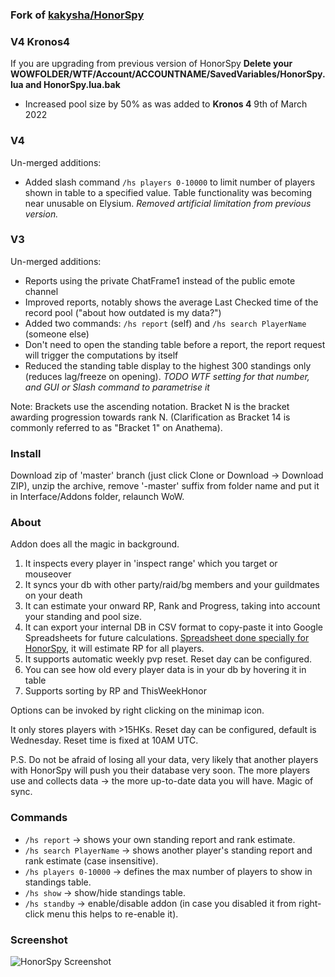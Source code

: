 ### Fork of [kakysha/HonorSpy](https://github.com/kakysha/HonorSpy)

### V4 Kronos4
If you are upgrading from previous version of HonorSpy **Delete your WOWFOLDER/WTF/Account/ACCOUNTNAME/SavedVariables/HonorSpy.lua and HonorSpy.lua.bak**

* Increased pool size by 50% as was added to **Kronos 4** 9th of March 2022

### V4

Un-merged additions:
* Added slash command `/hs players 0-10000` to limit number of players shown in table to a specified value. Table functionality was becoming near unusable on Elysium. _Removed artificial limitation from previous version._


### V3
Un-merged additions:
* Reports using the private ChatFrame1 instead of the public emote channel
* Improved reports, notably shows the average Last Checked time of the record pool ("about how outdated is my data?")
* Added two commands: `/hs report` (self) and `/hs search PlayerName` (someone else)
* Don't need to open the standing table before a report, the report request will trigger the computations by itself
* Reduced the standing table display to the highest 300 standings only (reduces lag/freeze on opening). _TODO WTF setting for that number, and GUI or Slash command to parametrise it_

Note: Brackets use the ascending notation. Bracket N is the bracket awarding progression towards rank N. (Clarification as Bracket 14 is commonly referred to as "Bracket 1" on Anathema).

### Install
Download zip of 'master' branch (just click Clone or Download -> Download ZIP), unzip the archive, remove '-master' suffix from folder name and put it in Interface/Addons folder, relaunch WoW.

### About
Addon does all the magic in background.

1. It inspects every player in 'inspect range' which you target or mouseover
2. It syncs your db with other party/raid/bg members and your guildmates on your death
3. It can estimate your onward RP, Rank and Progress, taking into account your standing and pool size.
3. It can export your internal DB in CSV format to copy-paste it into Google Spreadsheets for future calculations. [Spreadsheet done specially for HonorSpy](https://docs.google.com/spreadsheets/d/1OvZ7PRhrFjRn8IoH8HIPwHfRDEq50uO64YLCsSsjBQc/edit#gid=2113352865), it will estimate RP for all players.
4. It supports automatic weekly pvp reset. Reset day can be configured.
5. You can see how old every player data is in your db by hovering it in table
6. Supports sorting by RP and ThisWeekHonor

Options can be invoked by right clicking on the minimap icon.

It only stores players with >15HKs.
Reset day can be configured, default is Wednesday. Reset time is fixed at 10AM UTC.

P.S. Do not be afraid of losing all your data, very likely that another players with HonorSpy will push you their database very soon. The more players use and collects data -> the more up-to-date data you will have. Magic of sync.

### Commands
* `/hs report` -> shows your own standing report and rank estimate.
* `/hs search PlayerName` -> shows another player's standing report and rank estimate (case insensitive).
* `/hs players 0-10000` -> defines the max number of players to show in standings table.
* `/hs show` -> show/hide standings table.
* `/hs standby` -> enable/disable addon (in case you disabled it from right-click menu this helps to re-enable it).

### Screenshot

![HonorSpy Screenshot](https://habrastorage.org/files/31b/e92/f9e/31be92f9eb044a53b4eb642d0ca43bbc.png)
